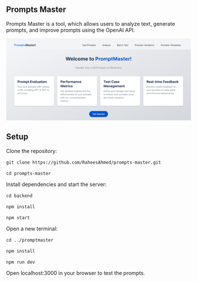 ## Prompts Master

Prompts Master is a tool, which allows users to analyze text, generate prompts, and improve prompts using the OpenAI API.

![screenshot](public\nextjs-screenshot.png)

## Setup

Clone the repository:

```
git clone https://github.com/RaheesAhmed/prompts-master.git
```

```
cd prompts-master
```

Install dependencies and start the server:

```
cd backend
```

```
npm install
```

```
npm start
```

Open a new terminal:

```
cd ../promptmaster
```

```
npm install
```

```
npm run dev
```

Open localhost:3000 in your browser to test the prompts.
